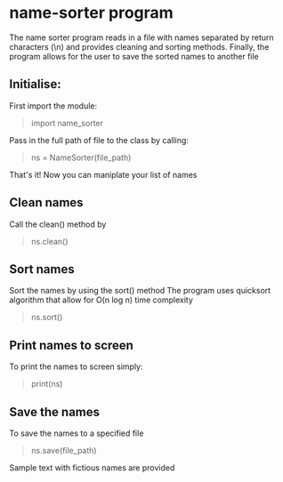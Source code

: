 # name-sorter program
The name sorter program reads in a file with names separated by return characters (\n) and provides cleaning and sorting methods.
Finally, the program allows for the user to save the sorted names to another file

## Initialise:
First import the module:
> import name_sorter

Pass in the full path of file to the class by calling:
> ns = NameSorter(file_path)

That's it! Now you can maniplate your list of names

## Clean names
Call the clean() method by
> ns.clean()

## Sort names
Sort the names by using the sort() method
The program uses quicksort algorithm that allow for O(n log n) time complexity
> ns.sort()

## Print names to screen
To print the names to screen simply:
> print(ns)

## Save the names
To save the names to a specified file
> ns.save(file_path)

Sample text with fictious names are provided
